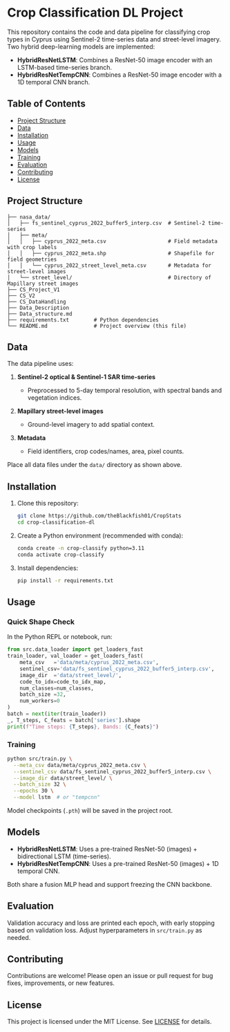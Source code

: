 # Crop Classification DL Project

This repository contains the code and data pipeline for classifying crop types in Cyprus using Sentinel-2 time-series data and street-level imagery. Two hybrid deep-learning models are implemented:

* **HybridResNetLSTM**: Combines a ResNet-50 image encoder with an LSTM-based time-series branch.
* **HybridResNetTempCNN**: Combines a ResNet-50 image encoder with a 1D temporal CNN branch.

## Table of Contents

* [Project Structure](#project-structure)
* [Data](#data)
* [Installation](#installation)
* [Usage](#usage)
* [Models](#models)
* [Training](#training)
* [Evaluation](#evaluation)
* [Contributing](#contributing)
* [License](#license)

## Project Structure

```
├── nasa_data/
│   ├── fs_sentinel_cyprus_2022_buffer5_interp.csv  # Sentinel-2 time-series
│   ├── meta/
│   │   ├── cyprus_2022_meta.csv                    # Field metadata with crop labels
│   │   ├── cyprus_2022_meta.shp                    # Shapefile for field geometries
│   │   └── cyprus_2022_street_level_meta.csv       # Metadata for street-level images
│   └── street_level/                               # Directory of Mapillary street images
├── CS_Project_V1
├── CS_V2
├── CS_DataHandling
├── Data_Description
├── Data_structure.md
├── requirements.txt        # Python dependencies
└── README.md               # Project overview (this file)
```

## Data

The data pipeline uses:

1. **Sentinel-2 optical & Sentinel-1 SAR time-series**

   * Preprocessed to 5-day temporal resolution, with spectral bands and vegetation indices.
2. **Mapillary street-level images**

   * Ground-level imagery to add spatial context.
3. **Metadata**

   * Field identifiers, crop codes/names, area, pixel counts.

Place all data files under the `data/` directory as shown above.

## Installation

1. Clone this repository:

   ```bash
   git clone https://github.com/theBlackfish01/CropStats
   cd crop-classification-dl
   ```

2. Create a Python environment (recommended with conda):

   ```bash
   conda create -n crop-classify python=3.11
   conda activate crop-classify
   ```

3. Install dependencies:

   ```bash
   pip install -r requirements.txt
   ```

## Usage

### Quick Shape Check

In the Python REPL or notebook, run:

```python
from src.data_loader import get_loaders_fast
train_loader, val_loader = get_loaders_fast(
    meta_csv   ='data/meta/cyprus_2022_meta.csv',
    sentinel_csv='data/fs_sentinel_cyprus_2022_buffer5_interp.csv',
    image_dir  ='data/street_level/',
    code_to_idx=code_to_idx_map,
    num_classes=num_classes,
    batch_size =32,
    num_workers=0
)
batch = next(iter(train_loader))
_, T_steps, C_feats = batch['series'].shape
print(f"Time steps: {T_steps}, Bands: {C_feats}")
```

### Training

```bash
python src/train.py \
  --meta_csv data/meta/cyprus_2022_meta.csv \
  --sentinel_csv data/fs_sentinel_cyprus_2022_buffer5_interp.csv \
  --image_dir data/street_level/ \
  --batch_size 32 \
  --epochs 30 \
  --model lstm  # or "tempcnn"
```

Model checkpoints (`.pth`) will be saved in the project root.

## Models

* **HybridResNetLSTM**: Uses a pre-trained ResNet-50 (images) + bidirectional LSTM (time-series).
* **HybridResNetTempCNN**: Uses a pre-trained ResNet-50 (images) + 1D temporal CNN.

Both share a fusion MLP head and support freezing the CNN backbone.

## Evaluation

Validation accuracy and loss are printed each epoch, with early stopping based on validation loss. Adjust hyperparameters in `src/train.py` as needed.

## Contributing

Contributions are welcome! Please open an issue or pull request for bug fixes, improvements, or new features.

## License

This project is licensed under the MIT License. See [LICENSE](LICENSE) for details.
